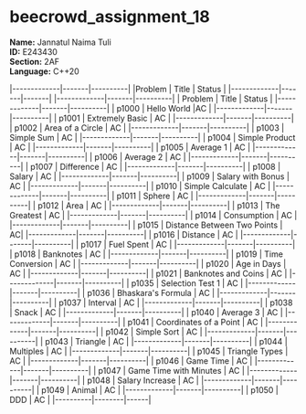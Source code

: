 # beecrowd_assignment_18
**Name:** Jannatul Naima Tuli<br> 
**ID:** E243430<br>
**Section:** 2AF <br>
**Language:** C++20<br> 

|-------------|-------|----------| 
|Problem | Title | Status | 
|-------------|-------|-------|
|-------------|-------|----------|
| Problem | Title | Status |
|-------------|-------|----------|
| p1000 | Hello World |AC | 
|-------------|-------|----------|
| p1001 | Extremely Basic | AC | 
|-------------|-------|----------|
| p1002 | Area of a Circle | AC | 
|-------------|-------|----------|
| p1003 | Simple Sum | AC | 
|-------------|-------|----------|
| p1004 | Simple Product | AC | 
|-------------|-------|----------|
| p1005 | Average 1 | AC | 
|-------------|-------|----------|
| p1006 | Average 2 | AC | 
|-------------|-------|----------|
| p1007 | Difference | AC | 
|-------------|-------|----------|
| p1008 | Salary | AC | 
|-------------|-------|----------|
| p1009 | Salary with Bonus | AC | 
|-------------|-------|----------|
| p1010 | Simple Calculate | AC | 
|-------------|-------|----------|
| p1011 | Sphere | AC | 
|-------------|-------|----------|
| p1012 | Area | AC |
|-------------|-------|----------|
| p1013 | The Greatest | AC | 
|-------------|-------|----------|
| p1014 | Consumption | AC | 
|-------------|-------|----------|
| p1015 | Distance Between Two Points | AC| 
|-------------|-------|----------|
| p1016 | Distance | AC | 
|-------------|-------|----------|
| p1017 | Fuel Spent | AC | 
|-------------|-------|----------|
| p1018 | Banknotes | AC | 
|-------------|-------|----------|
| p1019 | Time Conversion | AC | 
|-------------|-------|----------|
| p1020 | Age in Days | AC | 
|-------------|-------|----------|
| p1021 | Banknotes and Coins | AC | 
|-------------|-------|----------|
| p1035 | Selection Test 1 | AC | 
|-------------|-------|----------|
| p1036 | Bhaskara's Formula | AC | 
|-------------|-------|----------|
| p1037 | Interval | AC | 
|-------------|-------|----------|
| p1038 | Snack | AC | 
|-------------|-------|----------|
| p1040 | Average 3 | AC | 
|-------------|-------|----------|
| p1041 | Coordinates of a Point | AC | 
|-------------|-------|----------|
| p1042 | Simple Sort | AC | 
|-------------|-------|----------|
| p1043 | Triangle | AC | 
|-------------|-------|----------|
| p1044 | Multiples | AC | 
|-------------|-------|----------|
| p1045 | Triangle Types | AC | 
|-------------|-------|----------|
| p1046 | Game Time | AC | 
|-------------|-------|----------|
| p1047 | Game Time with Minutes | AC | 
|-------------|-------|----------|
| p1048 | Salary Increase | AC | 
|-------------|-------|----------|
| p1049 | Animal | AC |
|-------------|-------|----------|
| p1050 | DDD | AC |
|----------|--------|------|
